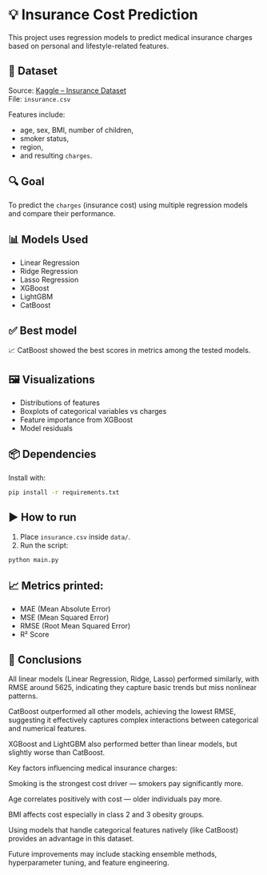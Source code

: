 # 💡 Insurance Cost Prediction

This project uses regression models to predict medical insurance charges based on personal and lifestyle-related features.

## 📁 Dataset
Source: [Kaggle – Insurance Dataset](https://www.kaggle.com/datasets/mirichoi0218/insurance)  
File: `insurance.csv`

Features include:
- age, sex, BMI, number of children,
- smoker status,
- region,
- and resulting `charges`.

## 🔍 Goal
To predict the `charges` (insurance cost) using multiple regression models and compare their performance.

## 📊 Models Used
- Linear Regression
- Ridge Regression
- Lasso Regression
- XGBoost
- LightGBM
- CatBoost

## ✅ Best model
📈 CatBoost showed the best scores in metrics among the tested models.

## 🖼️ Visualizations
- Distributions of features
- Boxplots of categorical variables vs charges
- Feature importance from XGBoost
- Model residuals

## 📦 Dependencies

Install with:
```bash
pip install -r requirements.txt
```

## ▶️ How to run

1. Place `insurance.csv` inside `data/`.
2. Run the script:
```bash
python main.py
```

## 📈 Metrics printed:
- MAE (Mean Absolute Error)
- MSE (Mean Squared Error)
- RMSE (Root Mean Squared Error)
- R² Score

## 📌 Conclusions
All linear models (Linear Regression, Ridge, Lasso) performed similarly, with RMSE around 5625, indicating they capture basic trends but miss nonlinear patterns.

CatBoost outperformed all other models, achieving the lowest RMSE, suggesting it effectively captures complex interactions between categorical and numerical features.

XGBoost and LightGBM also performed better than linear models, but slightly worse than CatBoost.

Key factors influencing medical insurance charges:

Smoking is the strongest cost driver — smokers pay significantly more.

Age correlates positively with cost — older individuals pay more.

BMI affects cost especially in class 2 and 3 obesity groups.

Using models that handle categorical features natively (like CatBoost) provides an advantage in this dataset.

Future improvements may include stacking ensemble methods, hyperparameter tuning, and feature engineering.
